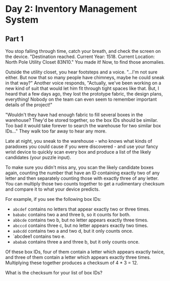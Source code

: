 # Day 2: Inventory Management System

## Part 1

You stop falling through time, catch your breath, and check the screen on the
device. "Destination reached. Current Year: 1518. Current Location: North Pole
Utility Closet 83N10." You made it! Now, to find those anomalies.

Outside the utility closet, you hear footsteps and a voice. "...I'm not sure
either. But now that so many people have chimneys, maybe he could sneak in that
way?" Another voice responds, "Actually, we've been working on a new kind of
suit that would let him fit through tight spaces like that. But, I heard that a
few days ago, they lost the prototype fabric, the design plans, everything!
Nobody on the team can even seem to remember important details of the project!"

"Wouldn't they have had enough fabric to fill several boxes in the warehouse?
They'd be stored together, so the box IDs should be similar. Too bad it would
take forever to search the warehouse for two similar box IDs..." They walk too
far away to hear any more.

Late at night, you sneak to the warehouse - who knows what kinds of paradoxes
you could cause if you were discovered - and use your fancy wrist device to
quickly scan every box and produce a list of the likely candidates (your puzzle
input).

To make sure you didn't miss any, you scan the likely candidate boxes again,
counting the number that have an ID containing exactly two of any letter and
then separately counting those with exactly three of any letter. You can
multiply those two counts together to get a rudimentary checksum and compare it
to what your device predicts.

For example, if you see the following box IDs:

* `abcdef` contains no letters that appear exactly two or three times.
* `bababc` contains two a and three b, so it counts for both.
* `abbcde` contains two b, but no letter appears exactly three times.
* `abcccd` contains three c, but no letter appears exactly two times.
* `aabcdd` contains two a and two d, but it only counts once.
* `abcdee1 contains two e.
* `ababab` contains three a and three b, but it only counts once.

Of these box IDs, four of them contain a letter which appears exactly twice, and
three of them contain a letter which appears exactly three times. Multiplying
these together produces a checksum of 4 * 3 = 12.

What is the checksum for your list of box IDs?

